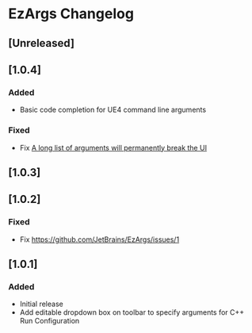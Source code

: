 <!-- Keep a Changelog guide -> https://keepachangelog.com -->

# EzArgs Changelog

## [Unreleased]
## [1.0.4]
### Added
- Basic code completion for UE4 command line arguments 
### Fixed
- Fix [A long list of arguments will permanently break the UI](https://github.com/JetBrains/EzArgs/issues/3)
## [1.0.3]
## [1.0.2]
### Fixed
- Fix https://github.com/JetBrains/EzArgs/issues/1
## [1.0.1]
### Added
- Initial release
- Add editable dropdown box on toolbar to specify arguments for C++ Run Configuration 

